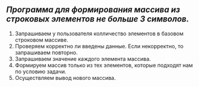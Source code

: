 ## ***Программа для формирования массива из строковых элементов не больше 3 символов.***
1. Запрашиваем у пользователя колличество элементов в базовом строковом массиве.
2. Проверяем корректно ли введены данные. Если некорректно, то запрашиваем повторно.
3. Запрашиваем значение каждого элемента массива.
4. Формируем массив только из тех элементов, которые подходят нам по условию задачи.
5. Осуществляем вывод нового массива.